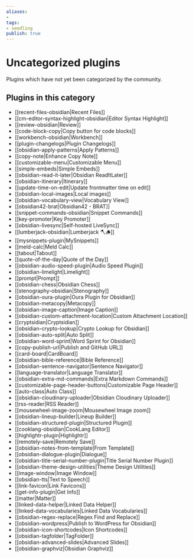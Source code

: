 ```yaml
---
aliases:
- 
tags: 
- seedling 
publish: true
---
```



# Uncategorized plugins

Plugins which have not yet been categorized by the community.

## Plugins in this category

- [[recent-files-obsidian|Recent Files]]
- [[cm-editor-syntax-highlight-obsidian|Editor Syntax Highlight]]
- [[review-obsidian|Review]]
- [[code-block-copy|Copy button for code blocks]]
- [[workbench-obsidian|Workbench]]
- [[plugin-changelogs|Plugin Changelogs]]
- [[obsidian-apply-patterns|Apply Patterns]]
- [[copy-note|Enhance Copy Note]]
- [[customizable-menu|Customizable Menu]]
- [[simple-embeds|Simple Embeds]]
- [[obsidian-read-it-later|Obsidian ReadItLater]]
- [[obsidian-itinerary|Itinerary]]
- [[update-time-on-edit|Update frontmatter time on edit]]
- [[obsidian-local-images|Local images]]
- [[obsidian-vocabulary-view|Vocabulary View]]
- [[obsidian42-brat|Obsidian42 - BRAT]]
- [[snippet-commands-obsidian|Snippet Commands]]
- [[key-promoter|Key Promoter]]
- [[obsidian-livesync|Self-hosted LiveSync]]
- [[lumberjack-obsidian|Lumberjack 🪓🪵]]
- [[mysnippets-plugin|MySnippets]]
- [[meld-calc|Meld Calc]]
- [[tabout|Tabout]]
- [[quote-of-the-day|Quote of the Day]]
- [[obsidian-audio-speed-plugin|Audio Speed Plugin]]
- [[obsidian-limelight|Limelight]]
- [[prompt|Prompt]]
- [[obsidian-chess|Obsidian Chess]]
- [[stenography-obsidian|Stenography]]
- [[obsidian-oura-plugin|Oura Plugin for Obsidian]]
- [[obsidian-metacopy|Metacopy]]
- [[obsidian-image-caption|Image Caption]]
- [[obsidian-custom-attachment-location|Custom Attachment Location]]
- [[cryptsidian|Cryptsidian]]
- [[obsidian-crypto-lookup|Crypto Lookup for Obsidian]]
- [[obsidian-auto-split|Auto Split]]
- [[obsidian-word-sprint|Word Sprint for Obsidian]]
- [[copy-publish-url|Publish and GitHub URL]]
- [[card-board|CardBoard]]
- [[obsidian-bible-reference|Bible Reference]]
- [[obsidian-sentence-navigator|Sentence Navigator]]
- [[language-translator|Language Translator]]
- [[obsidian-extra-md-commands|Extra Markdown Commands]]
- [[customizable-page-header-buttons|Customizable Page Header]]
- [[auto-class|Auto Class]]
- [[obsidian-cloudinary-uploader|Obsidian Cloudinary Uploader]]
- [[rss-reader|RSS Reader]]
- [[mousewheel-image-zoom|Mousewheel Image zoom]]
- [[obsidian-lineup-builder|Lineup Builder]]
- [[obsidian-structured-plugin|Structured Plugin]]
- [[cooklang-obsidian|CookLang Editor]]
- [[highlightr-plugin|Highlightr]]
- [[remotely-save|Remotely Save]]
- [[obsidian-notes-from-template|From Template]]
- [[obsidian-dialogue-plugin|Dialogue]]
- [[obsidian-title-serial-number-plugin|Title Serial Number Plugin]]
- [[obsidian-theme-design-utilities|Theme Design Utilities]]
- [[image-window|Image Window]]
- [[obsidian-tts|Text to Speech]]
- [[link-favicon|Link Favicons]]
- [[get-info-plugin|Get Info]]
- [[matter|Matter]]
- [[linked-data-helper|Linked Data Helper]]
- [[linked-data-vocabularies|Linked Data Vocabularies]]
- [[obsidian-regex-replace|Regex Find and Replace]]
- [[obsidian-wordpress|Publish to WordPress for Obsidian]]
- [[obsidian-icon-shortcodes|Icon Shortcodes]]
- [[obsidian-tagfolder|TagFolder]]
- [[obsidian-advanced-slides|Advanced Slides]]
- [[obsidian-graphviz|Obsidian Graphviz]]

